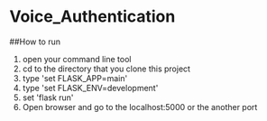 # Voice_Authentication
##How to run
1. open your command line tool
2. cd to the directory that you clone this project
3. type 'set FLASK_APP=main'
4. type 'set FLASK_ENV=development'
5. set 'flask run'
6. Open browser and go to the localhost:5000 or the another port
